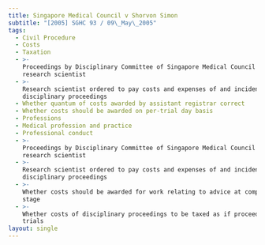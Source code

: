 ```yaml
---
title: Singapore Medical Council v Shorvon Simon
subtitle: "[2005] SGHC 93 / 09\_May\_2005"
tags:
  - Civil Procedure
  - Costs
  - Taxation
  - >-
    Proceedings by Disciplinary Committee of Singapore Medical Council against
    research scientist
  - >-
    Research scientist ordered to pay costs and expenses of and incidental to
    disciplinary proceedings
  - Whether quantum of costs awarded by assistant registrar correct
  - Whether costs should be awarded on per-trial day basis
  - Professions
  - Medical profession and practice
  - Professional conduct
  - >-
    Proceedings by Disciplinary Committee of Singapore Medical Council against
    research scientist
  - >-
    Research scientist ordered to pay costs and expenses of and incidental to
    disciplinary proceedings
  - >-
    Whether costs should be awarded for work relating to advice at complaint
    stage
  - >-
    Whether costs of disciplinary proceedings to be taxed as if proceedings were
    trials
layout: single
---
```


